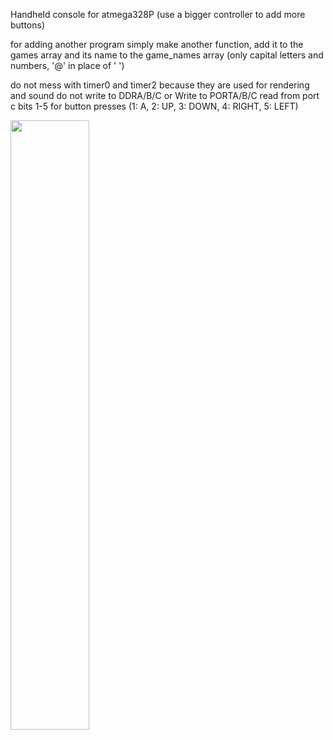 Handheld console for atmega328P (use a bigger controller to add more buttons)


		
for adding another program simply make another function, 
	add it to the games array and its name to the game_names array (only capital letters and numbers, '@' in place of ' ')


do not mess with timer0 and timer2 because they are used for rendering and sound
do not write to DDRA/B/C or Write to PORTA/B/C
read from port c bits 1-5 for button presses (1: A, 2: UP, 3: DOWN, 4: RIGHT, 5: LEFT)

[<img src="https://thumbs.odycdn.com/d026c3c0c47de6a6e1ad3d092b4cded3.jpeg" width="50%">](https://odysee.com/@beep_doop:e/handheld_video_game_console "Now in Android: 55")

